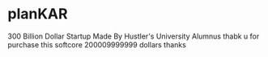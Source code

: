 # planKAR
300 Billion Dollar Startup Made By Hustler's University Alumnus 
thabk u for purchase this softcore
200009999999 dollars thanks 
